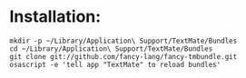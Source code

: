 # Installation:

    mkdir -p ~/Library/Application\ Support/TextMate/Bundles
    cd ~/Library/Application\ Support/TextMate/Bundles
    git clone git://github.com/fancy-lang/fancy-tmbundle.git
    osascript -e 'tell app "TextMate" to reload bundles'
